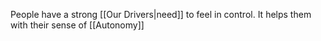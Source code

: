 People have a strong [[Our Drivers|need]] to feel in control. It helps them with their sense of [[Autonomy]]